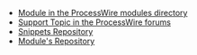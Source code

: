 - [Module in the ProcessWire modules directory](http://modules.processwire.com/modules/migrations/)
- [Support Topic in the ProcessWire forums](https://processwire.com/talk/topic/13045-migrations/)
- [Snippets Repository](https://github.com/LostKobrakai/MigrationSnippets)
- [Module's Repository](https://github.com/LostKobrakai/Migrations)